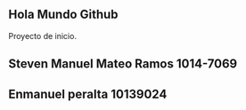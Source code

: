 ## Hola Mundo Github

Proyecto de inicio.
## Steven Manuel Mateo Ramos 1014-7069
## Enmanuel peralta 10139024
